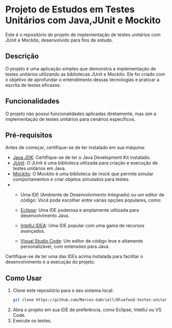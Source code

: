 # Projeto de Estudos em Testes Unitários com Java,JUnit e Mockito

Este é o repositório do projeto de implementação de testes unitários com JUnit e Mockito, desenvolvido para fins de estudo.

## Descrição

O projeto é uma aplicação simples que demonstra a implementação de testes unitários utilizando as bibliotecas JUnit e Mockito. Ele foi criado com o objetivo de aprofundar o entendimento dessas tecnologias e praticar a escrita de testes eficazes.

## Funcionalidades

O projeto não possui funcionalidades aplicadas diretamente, mas sim a implementação de testes unitários para cenários específicos.

## Pré-requisitos

Antes de começar, certifique-se de ter instalado em sua máquina:

- [Java JDK](https://www.oracle.com/java/technologies/javase-downloads.html): Certifique-se de ter o Java Development Kit instalado.
- [JUnit](https://junit.org/junit5/): O JUnit é uma biblioteca utilizada para criação e execução de testes unitários em Java.
- [Mockito](https://site.mockito.org/): O Mockito é uma biblioteca de mock que permite simular comportamentos e criar objetos simulados para testes.
- - Uma IDE (Ambiente de Desenvolvimento Integrado) ou um editor de código: Você pode escolher entre várias opções populares, como:

  - [Eclipse](https://www.eclipse.org/downloads/): Uma IDE poderosa e amplamente utilizada para desenvolvimento Java.
  - [IntelliJ IDEA](https://www.jetbrains.com/idea/download/): Uma IDE popular com uma gama de recursos avançados.
  - [Visual Studio Code](https://code.visualstudio.com/download): Um editor de código leve e altamente personalizável, com extensões para Java.

Certifique-se de ter uma das IDEs acima instalada para facilitar o desenvolvimento e a execução do projeto.

## Como Usar

1. Clone este repositório para o seu sistema local:
   ```sh
   git clone https://github.com/Marcos-Gabriell/Bluefood-testes-unitarios.git

2. Abra o projeto em sua IDE de preferência, como Eclipse, IntelliJ ou VS Code.
3. Execute os testes.

